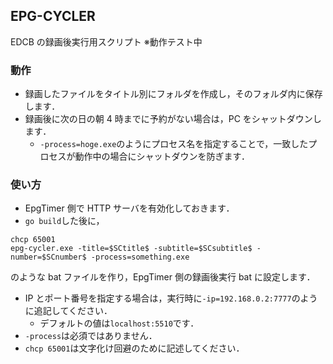 ## EPG-CYCLER

EDCB の録画後実行用スクリプト
※動作テスト中

### 動作

-   録画したファイルをタイトル別にフォルダを作成し，そのフォルダ内に保存します．
-   録画後に次の日の朝 4 時までに予約がない場合は，PC をシャットダウンします．
    -   `-process=hoge.exe`のようにプロセス名を指定することで，一致したプロセスが動作中の場合にシャットダウンを防ぎます．

### 使い方

-   EpgTimer 側で HTTP サーバを有効化しておきます．
-   `go build`した後に，

```
chcp 65001
epg-cycler.exe -title=$SCtitle$ -subtitle=$SCsubtitle$ -number=$SCnumber$ -process=something.exe
```

のような bat ファイルを作り，EpgTimer 側の録画後実行 bat に設定します．

-   IP とポート番号を指定する場合は，実行時に`-ip=192.168.0.2:7777`のように追記してください．
    -   デフォルトの値は`localhost:5510`です．
-   `-process`は必須ではありません．
-   `chcp 65001`は文字化け回避のために記述してください．
